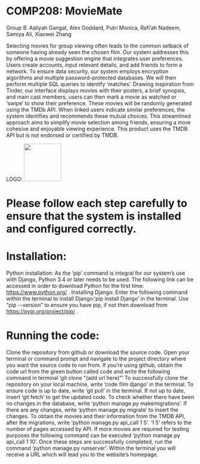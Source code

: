 # COMP208: MovieMate
Group 8: Aaliyah Gangat, Alex Goddard, Putri Monica, Rafi’ah Nadeem, Samiya Ali, Xiaowei Zhang

Selecting movies for group viewing often leads to the common setback of someone having already seen the chosen film. Our system addresses this by offering a movie suggestion engine that integrates user preferences. Users create accounts, input relevant details, and add friends to form a network. To ensure data security, our system employs encryption algorithms and multiple password-protected databases. We will then perform multiple SQL queries to identify ‘matches’. Drawing inspiration from Tinder, our interface displays movies with their posters, a brief synopsis, and main cast members, users can then mark a movie as watched or ‘swipe’ to show their preference. These movies will be randomly generated using the TMDb API. When linked users indicate similar preferences, the system identifies and recommends these mutual choices. This streamlined approach aims to simplify movie selection among friends, ensuring a more cohesive and enjoyable viewing experience.
This product uses the TMDB API but is not endorsed or certified by TMDB.

LOGO:
<img src="https://github.com/aals02/film-django/assets/54577192/75231f8f-92b8-447c-b08b-7338860f2a84" width="100" height="100">

# Please follow each step carefully to ensure that the system is installed and configured correctly.

# Installation:
Python installation: As the ‘pip’ command is integral for our system’s use with Django, Python 3.4 or later needs to be used. The following link can be accessed in order to download Python for the first time: https://www.python.org/ .
Installing Django: Enter the following command within the terminal to install Django:‘pip install Django’ in the terminal. Use “pip --version” to ensure you have pip, if not then download from https://pypi.org/project/pip/ .

# Running the code:
Clone the repository from github or download the source code.
Open your terminal or command prompt and navigate to the project directory where you want the source code to run from.
If you’re using github, obtain the code url from the green button called code and write the following command in terminal ‘git clone "(add url here)"’ 
To successfully clone the repository on your local machine, write ‘code film django’ in the terminal.
To ensure code is up to date, write ‘git pull’ in the terminal. If not up to date, insert ‘git fetch’ to get the updated code.
To check whether there have been no changes in the database, write ‘python manage.py makemigrations’. 
If there are any changes, write ‘python manage.py migrate’ to insert the changes.
To obtain the movies and their information from the TMDB API, after the migrations, write ‘python manage.py api_call 1 5’.
‘1 5’ refers to the number of pages accessed by API. If more movies are required for testing purposes the following command can be executed ‘python manage.py api_call 1 10’.
Once these steps are successfully completed, run the command ‘python manage.py runserver’.
Within the terminal you will receive a URL which will lead you to the website’s homepage.

